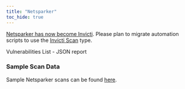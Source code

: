 ```yaml
---
title: "Netsparker"
toc_hide: true
---
```


[Netsparker has now become Invicti](https://www.invicti.com/blog/news/netsparker-is-now-invicti-signaling-a-new-era-for-modern-appsec/). Please plan to migrate automation scripts to use the [Invicti Scan](../invicti) type.

Vulnerabilities List - JSON report

### Sample Scan Data

Sample Netsparker scans can be found [here](https://github.com/DefectDojo/django-DefectDojo/tree/master/unittests/scans/netsparker).